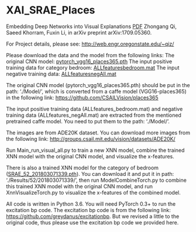 # XAI_SRAE_Places
Embedding Deep Networks into Visual Explanations [PDF](https://arxiv.org/abs/1709.05360)
Zhongang Qi, Saeed Khorram, Fuxin Li, in arXiv preprint arXiv:1709.05360. 

For Project details, please see:
http://web.engr.oregonstate.edu/~qiz/

Please download the data and the model from the following links:
The original CNN model: [pytorch_vgg16_places365.pth](http://web.engr.oregonstate.edu/~qiz/DATA/XAI_Places/pytorch_vgg16_places365.pth)
The input positive training data for category bedroom: [ALLfeaturesbedroom.mat](http://web.engr.oregonstate.edu/~qiz/DATA/XAI_Places/ALLfeatures_bedroom.mat)
The input negative training data: [ALLfeaturesnegAll.mat](http://web.engr.oregonstate.edu/~qiz/DATA/XAI_Places/ALLfeatures_negAll.mat)

The original CNN model (pytorch_vgg16_places365.pth) should be put in the path: ‘./Model/’, which is converted from a caffe model (VGG16-places365) in the following link:
https://github.com/CSAILVision/places365

The input positive training data (ALLfeatures_bedroom.mat) and negative training data (ALLfeatures_negAll.mat) are extracted from the mentioned pretrained caffe model. You need to put them to the path: ‘./Model/’.

The images are from ADE20K dataset. You can download more images from the following link: http://groups.csail.mit.edu/vision/datasets/ADE20K/

Run Main_run_visual_all.py to train a new XNN model, combine the trained XNN model with the original CNN model, and visualize the x-features.

There is also a trained XNN model for the category of bedroom ([SRAE_52_201803071339.pth](http://web.engr.oregonstate.edu/~qiz/DATA/XAI_Places/SRAE_52_201803071339.pth)). You can download it and put it in path: ‘./Results/52/201803071339/’, then run ModelCombineTorch.py to combine this trained XNN model with the original CNN model, and run XnnVisualizeTorch.py to visualize the x-features of the combined model.

All code is written in Python 3.6. You will need PyTorch 0.3+ to run the excitation bp code.  The excitation bp code is from the following link: https://github.com/greydanus/excitationbp. But we revised a little to the original code, thus please use the excitation bp code we provided here.
